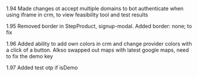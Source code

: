 1.94
Made changes ot accept multiple domains to bot authenticate when using iframe in crm, to view feasibility tool and test results

1.95
Removed border in StepProduct, signup-modal. Added border: none; to fix

1.96
Added ability to add own colors in crm and change provider colors with a click of a button. Alkso swapped out maps with latest google maps, need to fix the demo key

1.97
Added test otp if isDemo
